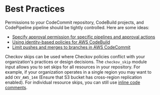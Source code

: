 # Best Practices

Permissions to your CodeCommit repository, CodeBuild projects, and CodePipeline pipeline should be tightly controlled. Here are some ideas:
- [Specify approval permission for specific pipelines and approval actions](https://docs.aws.amazon.com/codepipeline/latest/userguide/approvals-iam-permissions.html#approvals-iam-permissions-limited)
- [Using identity-based policies for AWS CodeBuild](https://docs.aws.amazon.com/codebuild/latest/userguide/auth-and-access-control-iam-identity-based-access-control.html) 
- [Limit pushes and merges to branches in AWS CodeCommit](https://docs.aws.amazon.com/codecommit/latest/userguide/how-to-conditional-branch.html)

Checkov skips can be used where Checkov policies conflict with your organization's practices or design decisions. The `checkov_skip` module input allows you to set skips for all resources in your repository. For example, if your organization operates in a single region you may want to add `CKV_AWS_144` (Ensure that S3 bucket has cross-region replication enabled). For individual resource skips, you can still use [inline code comments](https://www.checkov.io/2.Basics/Suppressing%20and%20Skipping%20Policies.html).
